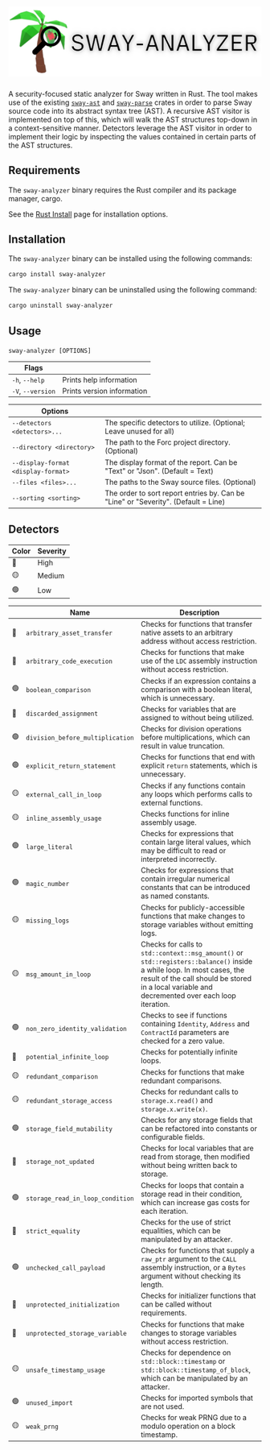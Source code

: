 # ![](assets/banner.png)

A security-focused static analyzer for Sway written in Rust. The tool makes use of the existing [`sway-ast`](https://github.com/FuelLabs/sway/tree/master/sway-ast) and [`sway-parse`](https://github.com/FuelLabs/sway/tree/master/sway-parse) crates in order to parse Sway source code into its abstract syntax tree (AST). A recursive AST visitor is implemented on top of this, which will walk the AST structures top-down in a context-sensitive manner. Detectors leverage the AST visitor in order to implement their logic by inspecting the values contained in certain parts of the AST structures.

## Requirements

The `sway-analyzer` binary requires the Rust compiler and its package manager, cargo.

See the [Rust Install](https://www.rust-lang.org/tools/install) page for installation options.

## Installation

The `sway-analyzer` binary can be installed using the following commands:

```bash
cargo install sway-analyzer
```

The `sway-analyzer` binary can be uninstalled using the following command:

```bash
cargo uninstall sway-analyzer
```

## Usage

`sway-analyzer [OPTIONS]`

| Flags | |
|-|-|
| `-h`, `--help` | Prints help information |
| `-V`, `--version` | Prints version information |

| Options | |
|-|-|
| `--detectors <detectors>...` | The specific detectors to utilize. (Optional; Leave unused for all) |
| `--directory <directory>` | The path to the Forc project directory. (Optional) |
| `--display-format <display-format>` | The display format of the report. Can be "Text" or "Json". (Default = Text) |
| `--files <files>...` | The paths to the Sway source files. (Optional) |
| `--sorting <sorting>` | The order to sort report entries by. Can be "Line" or "Severity". (Default = Line) |

## Detectors

| Color | Severity |
|-|-|
| 🔴 | High |
| 🟡 | Medium |
| 🟢 | Low |

|  | Name | Description |
|-|-|-|
| 🔴 | `arbitrary_asset_transfer` | Checks for functions that transfer native assets to an arbitrary address without access restriction. |
| 🔴 | `arbitrary_code_execution` | Checks for functions that make use of the `LDC` assembly instruction without access restriction. |
| 🟢 | `boolean_comparison` | Checks if an expression contains a comparison with a boolean literal, which is unnecessary. |
| 🔴 | `discarded_assignment` | Checks for variables that are assigned to without being utilized. |
| 🟢 | `division_before_multiplication` | Checks for division operations before multiplications, which can result in value truncation. |
| 🟢 | `explicit_return_statement` | Checks for functions that end with explicit `return` statements, which is unnecessary. |
| 🟡 | `external_call_in_loop` | Checks if any functions contain any loops which performs calls to external functions. |
| 🟡 | `inline_assembly_usage` | Checks functions for inline assembly usage. |
| 🟢 | `large_literal` | Checks for expressions that contain large literal values, which may be difficult to read or interpreted incorrectly. |
| 🟢 | `magic_number` | Checks for expressions that contain irregular numerical constants that can be introduced as named constants. |
| 🟡 | `missing_logs` | Checks for publicly-accessible functions that make changes to storage variables without emitting logs. |
| 🟡 | `msg_amount_in_loop` | Checks for calls to `std::context::msg_amount()` or `std::registers::balance()` inside a while loop. In most cases, the result of the call should be stored in a local variable and decremented over each loop iteration. |
| 🟢 | `non_zero_identity_validation` | Checks to see if functions containing `Identity`, `Address` and `ContractId` parameters are checked for a zero value. |
| 🔴 | `potential_infinite_loop` | Checks for potentially infinite loops. |
| 🟡 | `redundant_comparison` | Checks for functions that make redundant comparisons. |
| 🟡 | `redundant_storage_access` | Checks for redundant calls to `storage.x.read()` and `storage.x.write(x)`. |
| 🟢 | `storage_field_mutability` | Checks for any storage fields that can be refactored into constants or configurable fields. |
| 🔴 | `storage_not_updated` | Checks for local variables that are read from storage, then modified without being written back to storage. |
| 🟢 | `storage_read_in_loop_condition` | Checks for loops that contain a storage read in their condition, which can increase gas costs for each iteration. |
| 🔴 | `strict_equality` | Checks for the use of strict equalities, which can be manipulated by an attacker. |
| 🟢 | `unchecked_call_payload` | Checks for functions that supply a `raw_ptr` argument to the `CALL` assembly instruction, or a `Bytes` argument without checking its length. |
| 🔴 | `unprotected_initialization` | Checks for initializer functions that can be called without requirements. |
| 🔴 | `unprotected_storage_variable` | Checks for functions that make changes to storage variables without access restriction. |
| 🟡 | `unsafe_timestamp_usage` | Checks for dependence on `std::block::timestamp` or `std::block::timestamp_of_block`, which can be manipulated by an attacker. |
| 🟢 | `unused_import` | Checks for imported symbols that are not used. |
| 🟡 | `weak_prng` | Checks for weak PRNG due to a modulo operation on a block timestamp. |
